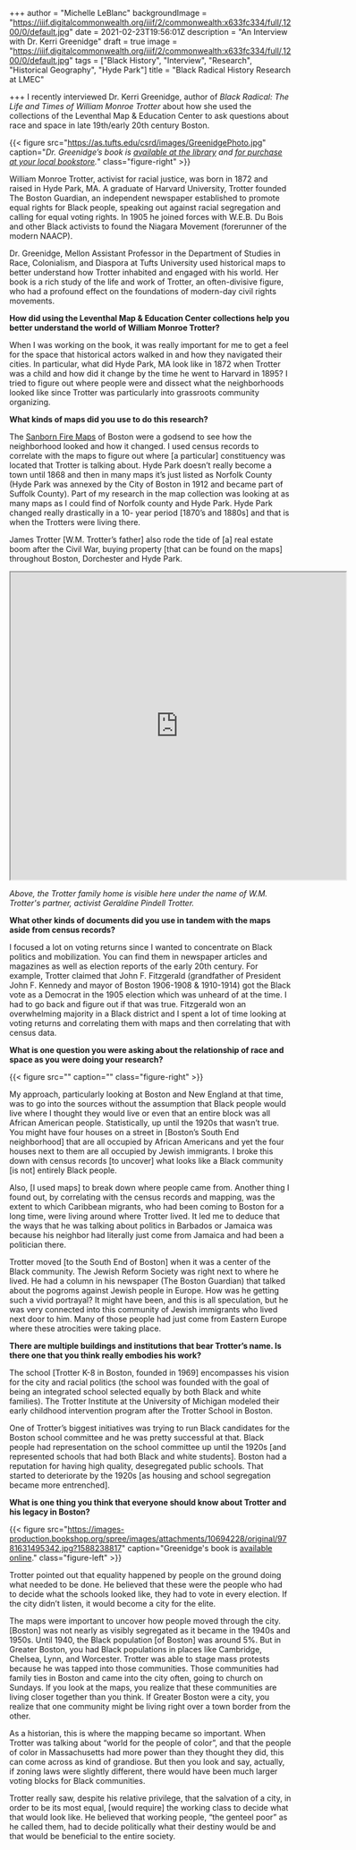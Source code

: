 +++
author = "Michelle LeBlanc"
backgroundImage = "https://iiif.digitalcommonwealth.org/iiif/2/commonwealth:x633fc334/full/,1200/0/default.jpg"
date = 2021-02-23T19:56:01Z
description = "An Interview with Dr. Kerri Greenidge"
draft = true
image = "https://iiif.digitalcommonwealth.org/iiif/2/commonwealth:x633fc334/full/,1200/0/default.jpg"
tags = ["Black History", "Interview", "Research", "Historical Geography", "Hyde Park"]
title = "Black Radical History Research at LMEC"

+++
I recently interviewed Dr. Kerri Greenidge, author of _Black Radical: The Life and Times of William Monroe Trotter_ about how she used the collections of the Leventhal Map & Education Center to ask questions about race and space in late 19th/early 20th century Boston.

{{< figure src="https://as.tufts.edu/csrd/images/GreenidgePhoto.jpg" caption="_Dr. Greenidge’s book is_ [_available at the library_](https://bpl.bibliocommons.com/item/show/7651404075) _and_ [_for purchase at your local bookstore_](https://bpl.bibliocommons.com/item/show/7651404075)_._" class="figure-right" >}}

William Monroe Trotter, activist for racial justice, was born in 1872 and raised in Hyde Park, MA. A graduate of Harvard University, Trotter founded The Boston Guardian, an independent newspaper established to promote equal rights for Black people, speaking out against racial segregation and calling for equal voting rights. In 1905 he joined forces with W.E.B. Du Bois and other Black activists to found the Niagara Movement (forerunner of the modern NAACP).

Dr. Greenidge, Mellon Assistant Professor in the Department of Studies in Race, Colonialism, and Diaspora at Tufts University used historical maps to better understand how Trotter inhabited and engaged with his world. Her book is a rich study of the life and work of Trotter, an often-divisive figure, who had a profound effect on the foundations of modern-day civil rights movements.

**How did using the Leventhal Map & Education Center collections help you better understand the world of William Monroe Trotter?**

When I was working on the book, it was really important for me to get a feel for the space that historical actors walked in and how they navigated their cities. In particular, what did Hyde Park, MA look like in 1872 when Trotter was a child and how did it change by the time he went to Harvard in 1895? I tried to figure out where people were and dissect what the neighborhoods looked like since Trotter was particularly into grassroots community organizing.

**What kinds of maps did you use to do this research?**

The [Sanborn Fire Maps](https://atlascope.leventhalmap.org/) of Boston were a godsend to see how the neighborhood looked and how it changed. I used census records to correlate with the maps to figure out where \[a particular\] constituency was located that Trotter is talking about. Hyde Park doesn’t really become a town until 1868 and then in many maps it’s just listed as Norfolk County (Hyde Park was annexed by the City of Boston in 1912 and became part of Suffolk County). Part of my research in the map collection was looking at as many maps as I could find of Norfolk county and Hyde Park. Hyde Park changed really drastically in a 10- year period \[1870’s and 1880s\] and that is when the Trotters were living there.

James Trotter \[W.M. Trotter’s father\] also rode the tide of \[a\] real estate boom after the Civil War, buying property \[that can be found on the maps\] throughout Boston, Dorchester and Hyde Park.

<iframe width="600" height="550" src="https://atlascope.leventhalmap.org/#view:embed$base:000$overlay:39999059011401$zoom:20.00$center:-7910676.648534665,5207987.767339096$mode:glass$pos:385" title="Close-up of a circle of an old map imposed on a modern basemap, with a building at the center labeled with the name Geraldine L. Trotter."></iframe>

_Above, the Trotter family home is visible here under the name of W.M. Trotter's partner, activist Geraldine Pindell Trotter._

**What other kinds of documents did you use in tandem with the maps aside from census records?**

I focused a lot on voting returns since I wanted to concentrate on Black politics and mobilization. You can find them in newspaper articles and magazines as well as election reports of the early 20th century. For example, Trotter claimed that John F. Fitzgerald (grandfather of President John F. Kennedy and mayor of Boston 1906-1908 & 1910-1914) got the Black vote as a Democrat in the 1905 election which was unheard of at the time. I had to go back and figure out if that was true. Fitzgerald won an overwhelming majority in a Black district and I spent a lot of time looking at voting returns and correlating them with maps and then correlating that with census data.

**What is one question you were asking about the relationship of race and space as you were doing your research?**

{{< figure src="" caption="" class="figure-right" >}}

My approach, particularly looking at Boston and New England at that time, was to go into the sources without the assumption that Black people would live where I thought they would live or even that an entire block was all African American people. Statistically, up until the 1920s that wasn’t true. You might have four houses on a street in \[Boston’s South End neighborhood\] that are all occupied by African Americans and yet the four houses next to them are all occupied by Jewish immigrants. I broke this down with census records \[to uncover\] what looks like a Black community \[is not\] entirely Black people.

Also, \[I used maps\] to break down where people came from. Another thing I found out, by correlating with the census records and mapping, was the extent to which Caribbean migrants, who had been coming to Boston for a long time, were living around where Trotter lived. It led me to deduce that the ways that he was talking about politics in Barbados or Jamaica was because his neighbor had literally just come from Jamaica and had been a politician there.

Trotter moved \[to the South End of Boston\] when it was a center of the Black community. The Jewish Reform Society was right next to where he lived. He had a column in his newspaper (The Boston Guardian) that talked about the pogroms against Jewish people in Europe. How was he getting such a vivid portrayal? It might have been, and this is all speculation, but he was very connected into this community of Jewish immigrants who lived next door to him. Many of those people had just come from Eastern Europe where these atrocities were taking place.

**There are multiple buildings and institutions that bear Trotter’s name. Is there one that you think really embodies his work?**

The school \[Trotter K-8 in Boston, founded in 1969\] encompasses his vision for the city and racial politics (the school was founded with the goal of being an integrated school selected equally by both Black and white families). The Trotter Institute at the University of Michigan modeled their early childhood intervention program after the Trotter School in Boston.

One of Trotter’s biggest initiatives was trying to run Black candidates for the Boston school committee and he was pretty successful at that. Black people had representation on the school committee up until the 1920s \[and represented schools that had both Black and white students\].  Boston had a reputation for having high quality, desegregated public schools. That started to deteriorate by the 1920s \[as housing and school segregation became more entrenched\].

**What is one thing you think that everyone should know about Trotter and his legacy in Boston?**

{{< figure src="https://images-production.bookshop.org/spree/images/attachments/10694228/original/9781631495342.jpg?1588238817" caption="Greenidge's book is [available online](https://bookshop.org/books/black-radical-the-life-and-times-of-william-monroe-trotter/9781631495342)." class="figure-left" >}}

Trotter pointed out that equality happened by people on the ground doing what needed to be done. He believed that these were the people who had to decide what the schools looked like, they had to vote in every election. If the city didn’t listen, it would become a city for the elite.

The maps were important to uncover how people moved through the city. \[Boston\] was not nearly as visibly segregated as it became in the 1940s and 1950s.  Until 1940, the Black population \[of Boston\] was around 5%. But in Greater Boston, you had Black populations in places like Cambridge, Chelsea, Lynn, and Worcester.  Trotter was able to stage mass protests because he was tapped into those communities. Those communities had family ties in Boston and came into the city often, going to church on Sundays. If you look at the maps, you realize that these communities are living closer together than you think. If Greater Boston were a city, you realize that one community might be living right over a town border from the other.

As a historian, this is where the mapping became so important. When Trotter was talking about “world for the people of color”, and that the people of color in Massachusetts had more power than they thought they did, this can come across as kind of grandiose.  But then you look and say, actually, if zoning laws were slightly different, there would have been much larger voting blocks for Black communities.

Trotter really saw, despite his relative privilege, that the salvation of a city, in order to be its most equal, \[would require\] the working class to decide what that would look like. He believed that working people, “the genteel poor” as he called them, had to decide politically what their destiny would be and that would be beneficial to the entire society.